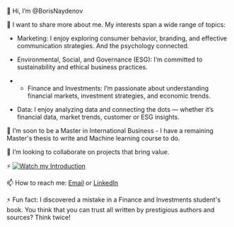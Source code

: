 👋 Hi, I’m @BorisNaydenov 

 
  👀 I want to share more about me. My interests span a wide range of topics:

- Marketing: I enjoy exploring consumer behavior, branding, and effective communication strategies. And the psychology connected.                                                                                            
- Environmental, Social, and Governance (ESG): I’m committed to sustainability and ethical business practices.
- - Finance and Investments: I’m passionate about understanding financial markets, investment strategies, and economic trends.                                                                     
                                                                             
- Data: I enjoy analyzing data and connecting the dots — whether it’s financial data, market trends, customer or ESG insights.

 🌱 I’m soon to be a Master in International Business - I have a remaining Master's thesis to write and Machine learning course to do. 


 💞️ I’m looking to collaborate on projects that bring value. 
 
 ⚡ [![Watch my Introduction](https://img.youtube.com/vi/)](https://youtu.be/7InM7vaz7-o?si=I_QEhsLniF4UXDCE)
 
  📫 How to reach me: <a href="mailto:borissnaydenov@gmail.com">Email</a> or <a href="https://www.linkedin.com/in/boris-naydenov/">LinkedIn</a>
 
  ⚡ Fun fact: I discovered a mistake in a Finance and Investments student's book. You think that you can trust all written by prestigious authors and sources? Think twice! 


<!---
BorisNaydenov/BorisNaydenov is a ✨ special ✨ repository because its `README.md` (this file) appears on your GitHub profile.
You can click the Preview link to take a look at your changes.
--->
